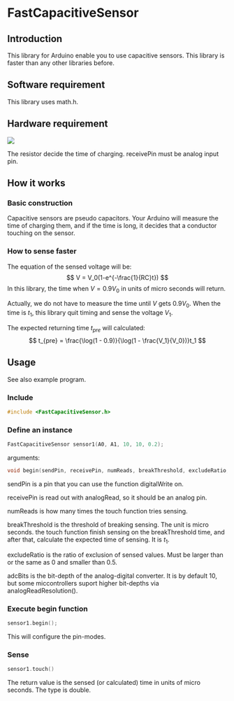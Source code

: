 # FastCapacitiveSensor

## Introduction

This library for Arduino enable you to use capacitive sensors. This library is faster than any other libraries before.

## Software requirement

This library uses math.h.

## Hardware requirement

![](img/hardwarerequirement.PNG)

The resistor decide the time of charging. receivePin must be analog input pin.

## How it works

### Basic construction

Capacitive sensors are pseudo capacitors. Your Arduino will measure the time of charging them, and if the time is long, it decides that a conductor touching on the sensor.

### How to sense faster

The equation of the sensed voltage will be:
$$
V = V_0(1-e^{-\frac{1}{RC}t})
$$
In this library, the time when $V=0.9V_0$ in units of micro seconds will return.

Actually, we do not have to measure the time until $V$ gets $0.9V_0$. When the time is $t_1$, this library quit timing and sense the voltage $V_1$.

The expected returning time $t_{pre}$ will calculated:
$$
t_{pre} = \frac{\log(1 - 0.9)}{\log(1 - \frac{V_1}{V_0})}t_1
$$

## Usage

See also example program.

### Include

```c++
#include <FastCapacitiveSensor.h>
```

### Define an instance

```c++
FastCapacitiveSensor sensor1(A0, A1, 10, 10, 0.2);
```

arguments:

```c++
void begin(sendPin, receivePin, numReads, breakThreshold, excludeRatio, adcBits);
```
sendPin is a pin that you can use the function digitalWrite on.

receivePin is read out with analogRead, so it should be an analog pin.

numReads is how many times the touch function tries sensing.

breakThreshold is the threshold of breaking sensing. The unit is micro seconds. the touch function finish sensing on the breakThreshold time, and after that, calculate the expected time of sensing. It is $t_1$.

excludeRatio is the ratio of exclusion of sensed values. Must be larger than or the same as 0 and smaller than 0.5.

adcBits is the bit-depth of the analog-digital converter. It is by default 10, but some miccontrollers suport higher bit-depths via analogReadResolution().

### Execute begin function

```c++
sensor1.begin();
```

This will configure the pin-modes.

### Sense

```c++
sensor1.touch()
```

The return value is the sensed (or calculated) time in units of micro seconds. The type is double.
